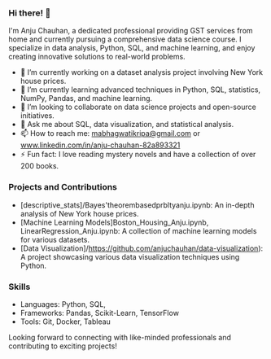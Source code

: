 ### Hi there! 👋

I'm Anju Chauhan, a dedicated professional providing GST services from home and currently pursuing a comprehensive data science course. I specialize in data analysis, Python, SQL, and machine learning, and enjoy creating innovative solutions to real-world problems.

- 🔭 I’m currently working on a dataset analysis project involving New York house prices.
- 🌱 I’m currently learning advanced techniques in Python, SQL, statistics, NumPy, Pandas, and machine learning.
- 👯 I’m looking to collaborate on data science projects and open-source initiatives.
- 💬 Ask me about SQL, data visualization, and statistical analysis.
- 📫 How to reach me: mabhagwatikripa@gmail.com or www.linkedin.com/in/anju-chauhan-82a893321
- ⚡ Fun fact: I love reading mystery novels and have a collection of over 200 books.

### Projects and Contributions
- [descriptive_stats]/Bayes'theorembasedprbltyanju.ipynb: An in-depth analysis of New York house prices.
- [Machine Learning Models]Boston_Housing_Anju.ipynb, LinearRegression_Anju.ipynb: A collection of machine learning models for various datasets.
- [Data Visualization]/https://github.com/anjuchauhan/data-visualization): A project showcasing various data visualization techniques using Python.

### Skills
- Languages: Python, SQL, 
- Frameworks: Pandas, Scikit-Learn, TensorFlow
- Tools: Git, Docker, Tableau

Looking forward to connecting with like-minded professionals and contributing to exciting projects!


